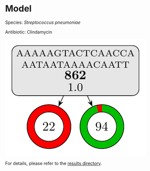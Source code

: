 
# Model

Species: *Streptococcus pneumoniae*

Antibiotic: Clindamycin

<a href="./model.pdf"><img src="./model.png" /></a>

For details, please refer to the [results directory](../../../../../results/cart_b/streptococcus%20pneumoniae/clindamycin/repeat_5/).

